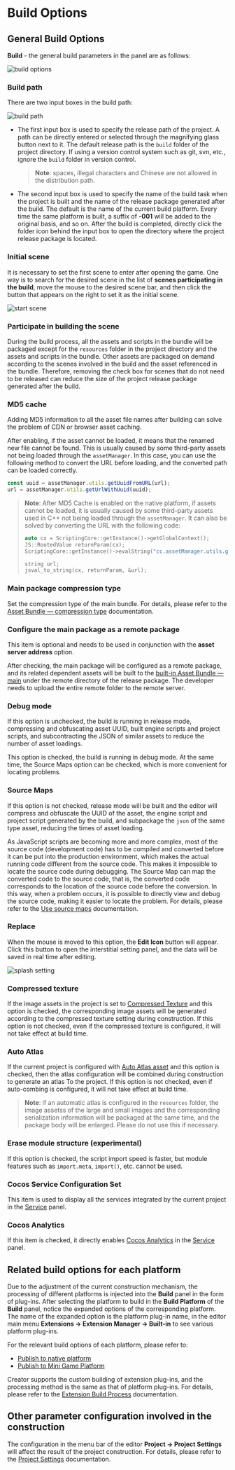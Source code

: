 # Build Options

## General Build Options

**Build** - the general build parameters in the panel are as follows:

![build options](./build-options/options.png)

### Build path

There are two input boxes in the build path:

![build path](./build-options/build-path.png)

- The first input box is used to specify the release path of the project. A path can be directly entered or selected through the magnifying glass button next to it. The default release path is the `build` folder of the project directory. If using a version control system such as git, svn, etc., ignore the `build` folder in version control.

   > **Note**: spaces, illegal characters and Chinese are not allowed in the distribution path.

- The second input box is used to specify the name of the build task when the project is built and the name of the release package generated after the build. The default is the name of the current build platform. Every time the same platform is built, a suffix of **-001** will be added to the original basis, and so on. After the build is completed, directly click the folder icon behind the input box to open the directory where the project release package is located.

### Initial scene

It is necessary to set the first scene to enter after opening the game. One way is to search for the desired scene in the list of **scenes participating in the build**, move the mouse to the desired scene bar, and then click the button that appears on the right to set it as the initial scene.

![start scene](./build-options/set-start-scene.png)

### Participate in building the scene

During the build process, all the assets and scripts in the bundle will be packaged except for the `resources` folder in the project directory and the assets and scripts in the bundle. Other assets are packaged on demand according to the scenes involved in the build and the asset referenced in the bundle. Therefore, removing the check box for scenes that do not need to be released can reduce the size of the project release package generated after the build.

### MD5 cache

Adding MD5 information to all the asset file names after building can solve the problem of CDN or browser asset caching.

After enabling, if the asset cannot be loaded, it means that the renamed new file cannot be found. This is usually caused by some third-party assets not being loaded through the `assetManager`. In this case, you can use the following method to convert the URL before loading, and the converted path can be loaded correctly.

```typescript
const uuid = assetManager.utils.getUuidFromURL(url);
url = assetManager.utils.getUrlWithUuid(uuid);
```

> **Note**: After MD5 Cache is enabled on the native platform, if assets cannot be loaded, it is usually caused by some third-party assets used in C++ not being loaded through the `assetManager`. It can also be solved by converting the URL with the following code:
>
> ```cpp
> auto cx = ScriptingCore::getInstance()->getGlobalContext();
> JS::RootedValue returnParam(cx);
> ScriptingCore::getInstance()->evalString("cc.assetManager.utils.getUrlWithUuid(cc.assetManager.utils.getUuidFromURL('url'))", &returnParam);
>
> string url;
> jsval_to_string(cx, returnParam, &url);
> ```

### Main package compression type

Set the compression type of the main bundle. For details, please refer to the [Asset Bundle — compression type](../../asset/bundle.md#%E5%8E%8B%E7%BC%A9%E7%B1%BB%E5%9E%8B) documentation.

### Configure the main package as a remote package

This item is optional and needs to be used in conjunction with the **asset server address** option.

After checking, the main package will be configured as a remote package, and its related dependent assets will be built to the [built-in Asset Bundle — main](../../asset/bundle.md#%E5%86%85%E7%BD%AE-asset-bundle) under the remote directory of the release package. The developer needs to upload the entire remote folder to the remote server.

### Debug mode

If this option is unchecked, the build is running in release mode, compressing and obfuscating asset UUID, built engine scripts and project scripts, and subcontracting the JSON of similar assets to reduce the number of asset loadings.

This option is checked, the build is running in debug mode. At the same time, the Source Maps option can be checked, which is more convenient for locating problems.

### Source Maps

If this option is not checked, release mode will be built and the editor will compress and obfuscate the UUID of the asset, the engine script and project script generated by the build, and subpackage the `json` of the same type asset, reducing the times of asset loading.

As JavaScript scripts are becoming more and more complex, most of the source code (development code) has to be compiled and converted before it can be put into the production environment, which makes the actual running code different from the source code. This makes it impossible to locate the source code during debugging. The Source Map can map the converted code to the source code, that is, the converted code corresponds to the location of the source code before the conversion. In this way, when a problem occurs, it is possible to directly view and debug the source code, making it easier to locate the problem. For details, please refer to the [Use source maps](https://developer.chrome.com/docs/devtools/javascript/source-maps/) documentation.

### Replace

When the mouse is moved to this option, the **Edit Icon** button will appear. Click this button to open the interstitial setting panel, and the data will be saved in real time after editing.

![splash setting](build-options/splash-setting.png)

### Compressed texture

If the image assets in the project is set to [Compressed Texture](../../asset/compress-texture.md) and this option is checked, the corresponding image assets will be generated according to the compressed texture setting during construction. If this option is not checked, even if the compressed texture is configured, it will not take effect at build time.

### Auto Atlas

If the current project is configured with [Auto Atlas asset](../../asset/auto-atlas.md) and this option is checked, then the atlas configuration will be combined during construction to generate an atlas To the project. If this option is not checked, even if auto-combing  is configured, it will not take effect at build time.

> **Note**: if an automatic atlas is configured in the `resources` folder, the image assetss of the large and small images and the corresponding serialization information will be packaged at the same time, and the package body will be enlarged. Please do not use this if necessary.

### Erase module structure (experimental)

If this option is checked, the script import speed is faster, but module features such as `import.meta`, `import()`, etc. cannot be used.

<!--
### 内联所有 SpriteFrame
自动合并资源时，将所有 SpriteFrame 与被依赖的资源合并到同一个包中。建议网页平台开启，启用后会略微增大总包体，多消耗一点点网络流量，但是能显著减少网络请求数量。建议原生平台关闭，因为会增大热更新时的体积。

### 合并初始场景依赖的所有 JSON

自动合并资源时，将初始场景依赖的所有 JSON 文件都合并到初始场景所在的包中。默认关闭，启用后不会增大总包体，但如果这些 JSON 也被其它场景公用，则后面再次加载它们时 CPU 开销可能会稍微增加。
-->

### Cocos Service Configuration Set

This item is used to display all the services integrated by the current project in the [Service](https://service.cocos.com/document/en/) panel.

### Cocos Analytics

If this item is checked, it directly enables [Cocos Analytics](https://n-analytics.cocos.com/docs/) in the [Service](https://service.cocos.com/document/en/) panel.

## Related build options for each platform

Due to the adjustment of the current construction mechanism, the processing of different platforms is injected into the **Build** panel in the form of plug-ins. After selecting the platform to build in the **Build Platform** of the **Build** panel, notice the expanded options of the corresponding platform. The name of the expanded option is the platform plug-in name, in the editor main menu **Extensions -> Extension Manager -> Built-in** to see various platform plug-ins.

For the relevant build options of each platform, please refer to:

- [Publish to native platform](native-options.md#%E6%9E%84%E5%BB%BA%E9%80%89%E9%A1%B9)
- [Publish to Mini Game Platform](publish-mini-game.md)

Creator supports the custom building of extension plug-ins, and the processing method is the same as that of platform plug-ins. For details, please refer to the [Extension Build Process](custom-build-plugin.md) documentation.

## Other parameter configuration involved in the construction

The configuration in the menu bar of the editor **Project -> Project Settings** will affect the result of the project construction. For details, please refer to the [Project Settings](../project/index.md) documentation.
